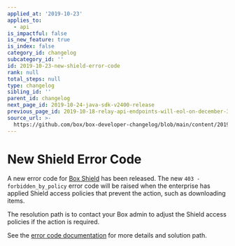 ```yaml
---
applied_at: '2019-10-23'
applies_to:
  - api
is_impactful: false
is_new_feature: true
is_index: false
category_id: changelog
subcategory_id: ''
id: 2019-10-23-new-shield-error-code
rank: null
total_steps: null
type: changelog
sibling_id: ''
parent_id: changelog
next_page_id: 2019-10-24-java-sdk-v2400-release
previous_page_id: 2019-10-18-relay-api-endpoints-will-eol-on-december-31st-2019
source_url: >-
  https://github.com/box/box-developer-changelog/blob/main/content/2019/10-23-new-shield-error-code.md
---
```

# New Shield Error Code

A new error code for [Box Shield][box-shield] has been released. The new
`403 - forbidden_by_policy` error code will be raised when the enterprise has
applied Shield access policies that prevent the action, such as downloading
items.

The resolution path is to contact your Box admin to adjust the Shield access
policies if the action is required.

See the
[error code documentation](guide://api-calls/permissions-and-errors/common-errors)
for more details and solution path.

[box-shield]: https://www.box.com/shield
